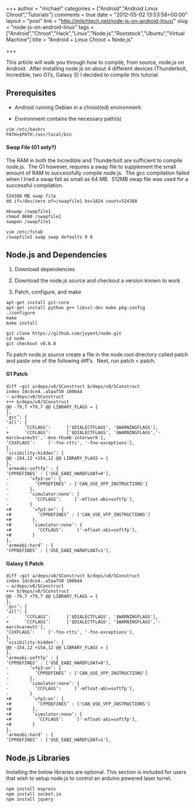 +++
author = "michael"
categories = ["Android","Android Linux Chroot","Tutorials"]
comments = true
date = "2012-05-02 13:53:58+00:00"
layout = "post"
link = "http://mitchtech.net/node-js-on-android-linux/"
slug = "node-js-on-android-linux"
tags = ["Android","Chroot","Hack","Linux","Node.js","Rootstock","Ubuntu","Virtual Machine"]
title = "Android + Linux Chroot + Node.js"

+++

This article will walk you through how to compile, from source, node.js on Android.  After installing node.js on about 4 different devices (Thunderbolt, Incredible, two G1’s, Galaxy S) I decided to compile this tutorial.

## Prerequisites

  * Android running Debian in a chroot(ed) environment.

  * Environment contains the necessary path(s)

```
vim /etc/bashrc
PATH=$PATH:/usr/local/bin
```

#### Swap File (G1 only?)

The RAM in both the Incredible and Thunderbolt are sufficient to compile node.js.  The G1 however, requires a swap file to supplement the small amount of RAM to successfully compile node.js.  The gcc compilation failed when I tried a swap fall as small as 64 MB.  512MB swap file was used for a successful compilation.

```
524388 MB swap file
dd if=/dev/zero of=/swapfile1 bs=1024 count=524388
```

```
mkswap /swapfile1
chmod 0600 /swapfile1
swapon /swapfile1
```

```
vim /etc/fstab
/swapfile1 swap swap defaults 0 0
```

## Node.js and Dependencies

  1. Download dependencies

  2. Download the node.js source and checkout a version known to work

  3. Patch, configure, and make

```
apt-get install git-core
apt-get install python g++ libssl-dev make pkg-config
./configure
make
make install
```

```
git clone https://github.com/joyent/node.git
cd node
git checkout v0.6.8
```

To patch node.js source create a file in the node root directory called patch and paste one of the following diff’s.  Next, run patch < patch.

#### G1 Patch

```
diff –git a/deps/v8/SConstruct b/deps/v8/SConstruct
index 1dcdce4..a5aaf50 100644
— a/deps/v8/SConstruct
+++ b/deps/v8/SConstruct
@@ -79,7 +79,7 @@ LIBRARY_FLAGS = {
},
‘gcc’: {
‘all’: {
-      ’CCFLAGS’:      ['$DIALECTFLAGS', '$WARNINGFLAGS'],
+      ’CCFLAGS’:      ['$DIALECTFLAGS', '$WARNINGFLAGS','-march=armv5t','-mno-thumb-interwork'],
‘CXXFLAGS’:     ['-fno-rtti', '-fno-exceptions'],
},
‘visibility:hidden’: {
@@ -154,12 +154,12 @@ LIBRARY_FLAGS = {
},
‘armeabi:softfp’ : {
‘CPPDEFINES’ : ['USE_EABI_HARDFLOAT=0'],
-        ’vfp3:on’: {
-          ’CPPDEFINES’ : ['CAN_USE_VFP_INSTRUCTIONS']
-        },
-        ’simulator:none’: {
-          ’CCFLAGS’:     ['-mfloat-abi=softfp'],
-        }
+#        ’vfp3:on’: {
+#          ’CPPDEFINES’ : ['CAN_USE_VFP_INSTRUCTIONS']
+#        },
+#        ’simulator:none’: {
+#          ’CCFLAGS’:     ['-mfloat-abi=softfp'],
+#        }
},
‘armeabi:hard’ : {
‘CPPDEFINES’ : ['USE_EABI_HARDFLOAT=1'],
```

#### Galaxy S Patch

```
diff –git a/deps/v8/SConstruct b/deps/v8/SConstruct
index 1dcdce4..a5aaf50 100644
— a/deps/v8/SConstruct
+++ b/deps/v8/SConstruct
@@ -79,7 +79,7 @@ LIBRARY_FLAGS = {
},
‘gcc’: {
‘all’: {
-      ’CCFLAGS’:      ['$DIALECTFLAGS', '$WARNINGFLAGS'],
+      ’CCFLAGS’:      ['$DIALECTFLAGS', '$WARNINGFLAGS','-march=armv5t'],
‘CXXFLAGS’:     ['-fno-rtti', '-fno-exceptions'],
},
‘visibility:hidden’: {
@@ -154,12 +154,12 @@ LIBRARY_FLAGS = {
},
‘armeabi:softfp’ : {
‘CPPDEFINES’ : ['USE_EABI_HARDFLOAT=0'],
-        ’vfp3:on’: {
-          ’CPPDEFINES’ : ['CAN_USE_VFP_INSTRUCTIONS']
-        },
-        ’simulator:none’: {
-          ’CCFLAGS’:     ['-mfloat-abi=softfp'],
-        }
+#        ’vfp3:on’: {
+#          ’CPPDEFINES’ : ['CAN_USE_VFP_INSTRUCTIONS']
+#        },
+#        ’simulator:none’: {
+#          ’CCFLAGS’:     ['-mfloat-abi=softfp'],
+#        }
},
‘armeabi:hard’ : {
‘CPPDEFINES’ : ['USE_EABI_HARDFLOAT=1'],
```

## Node.js Libraries

Installing the below libraries are optional. This section is included for users that wish to setup node.js to control an arduino powered laser turret.

```
npm install express
npm install socket.io
npm install jquery
```
